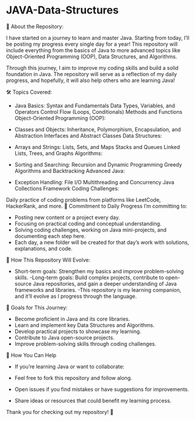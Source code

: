 # JAVA-Data-Structures
📖 About the Repository:

I have started on a journey to learn and master Java. Starting from today, I’ll be posting my progress every single day for a year! This repository will include everything from the basics of Java to more advanced topics like Object-Oriented Programming (OOP), Data Structures, and Algorithms.

Through this journey, I aim to improve my coding skills and build a solid foundation in Java. The repository will serve as a reflection of my daily progress, and hopefully, it will also help others who are learning Java!

🛠 Topics Covered:

- Java Basics:
Syntax and Fundamentals
Data Types, Variables, and Operators
Control Flow (Loops, Conditionals)
Methods and Functions
Object-Oriented Programming (OOP):

- Classes and Objects:
Inheritance, Polymorphism, Encapsulation, and Abstraction
Interfaces and Abstract Classes
Data Structures:

- Arrays and Strings:
Lists, Sets, and Maps
Stacks and Queues
Linked Lists, Trees, and Graphs
Algorithms:

- Sorting and Searching:
Recursion and Dynamic Programming
Greedy Algorithms and Backtracking
Advanced Java:

- Exception Handling:
File I/O
Multithreading and Concurrency
Java Collections Framework
Coding Challenges:

Daily practice of coding problems from platforms like LeetCode, HackerRank, and more.
📅 Commitment to Daily Progress
I’m committing to:

- Posting new content or a project every day.
- Focusing on practical coding and conceptual understanding.
- Solving coding challenges, working on Java mini-projects, and documenting each step here.
- Each day, a new folder will be created for that day’s work with solutions, explanations, and code.

🌱 How This Repository Will Evolve:

- Short-term goals: Strengthen my basics and improve problem-solving skills.
 -Long-term goals: Build complex projects, contribute to open-source Java repositories, and gain a deeper understanding of Java frameworks and libraries.
 -This repository is my learning companion, and it’ll evolve as I progress through the language.

🎯 Goals for This Journey:

- Become proficient in Java and its core libraries.
- Learn and implement key Data Structures and Algorithms.
- Develop practical projects to showcase my learning.
- Contribute to Java open-source projects.
- Improve problem-solving skills through coding challenges.

🤝 How You Can Help
- If you’re learning Java or want to collaborate:

- Feel free to fork this repository and follow along.
- Open issues if you find mistakes or have suggestions for improvements.
- Share ideas or resources that could benefit my learning process.

Thank you for checking out my repository! 🎉
